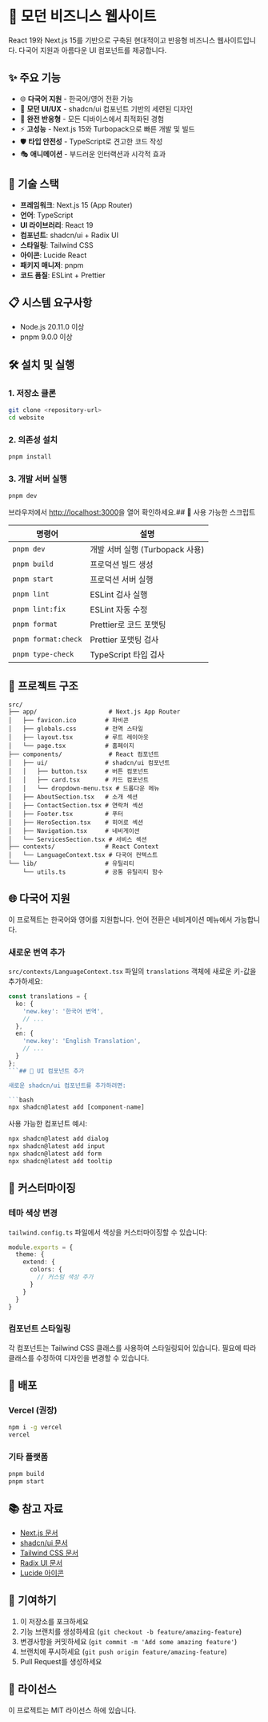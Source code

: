 # 🌟 모던 비즈니스 웹사이트

React 19와 Next.js 15를 기반으로 구축된 현대적이고 반응형 비즈니스 웹사이트입니다. 다국어 지원과 아름다운 UI 컴포넌트를 제공합니다.

## ✨ 주요 기능

- 🌐 **다국어 지원** - 한국어/영어 전환 가능
- 🎨 **모던 UI/UX** - shadcn/ui 컴포넌트 기반의 세련된 디자인
- 📱 **완전 반응형** - 모든 디바이스에서 최적화된 경험
- ⚡ **고성능** - Next.js 15와 Turbopack으로 빠른 개발 및 빌드
- 🛡️ **타입 안전성** - TypeScript로 견고한 코드 작성
- 🎭 **애니메이션** - 부드러운 인터랙션과 시각적 효과

## 🚀 기술 스택

- **프레임워크**: Next.js 15 (App Router)
- **언어**: TypeScript
- **UI 라이브러리**: React 19
- **컴포넌트**: shadcn/ui + Radix UI
- **스타일링**: Tailwind CSS
- **아이콘**: Lucide React
- **패키지 매니저**: pnpm
- **코드 품질**: ESLint + Prettier

## 📋 시스템 요구사항

- Node.js 20.11.0 이상
- pnpm 9.0.0 이상

## 🛠️ 설치 및 실행

### 1. 저장소 클론

```bash
git clone <repository-url>
cd website
```

### 2. 의존성 설치

```bash
pnpm install
```

### 3. 개발 서버 실행

```bash
pnpm dev
```

브라우저에서 [http://localhost:3000](http://localhost:3000)을 열어 확인하세요.## 📝 사용 가능한 스크립트

| 명령어 | 설명 |
|--------|------|
| `pnpm dev` | 개발 서버 실행 (Turbopack 사용) |
| `pnpm build` | 프로덕션 빌드 생성 |
| `pnpm start` | 프로덕션 서버 실행 |
| `pnpm lint` | ESLint 검사 실행 |
| `pnpm lint:fix` | ESLint 자동 수정 |
| `pnpm format` | Prettier로 코드 포맷팅 |
| `pnpm format:check` | Prettier 포맷팅 검사 |
| `pnpm type-check` | TypeScript 타입 검사 |

## 📁 프로젝트 구조

```text
src/
├── app/                    # Next.js App Router
│   ├── favicon.ico        # 파비콘
│   ├── globals.css        # 전역 스타일
│   ├── layout.tsx         # 루트 레이아웃
│   └── page.tsx           # 홈페이지
├── components/             # React 컴포넌트
│   ├── ui/                # shadcn/ui 컴포넌트
│   │   ├── button.tsx     # 버튼 컴포넌트
│   │   ├── card.tsx       # 카드 컴포넌트
│   │   └── dropdown-menu.tsx # 드롭다운 메뉴
│   ├── AboutSection.tsx   # 소개 섹션
│   ├── ContactSection.tsx # 연락처 섹션
│   ├── Footer.tsx         # 푸터
│   ├── HeroSection.tsx    # 히어로 섹션
│   ├── Navigation.tsx     # 네비게이션
│   └── ServicesSection.tsx # 서비스 섹션
├── contexts/              # React Context
│   └── LanguageContext.tsx # 다국어 컨텍스트
└── lib/                   # 유틸리티
    └── utils.ts           # 공통 유틸리티 함수
```

## 🌐 다국어 지원

이 프로젝트는 한국어와 영어를 지원합니다. 언어 전환은 네비게이션 메뉴에서 가능합니다.

### 새로운 번역 추가

`src/contexts/LanguageContext.tsx` 파일의 `translations` 객체에 새로운 키-값을 추가하세요:

```typescript
const translations = {
  ko: {
    'new.key': '한국어 번역',
    // ...
  },
  en: {
    'new.key': 'English Translation',
    // ...
  }
};
```## 🎨 UI 컴포넌트 추가

새로운 shadcn/ui 컴포넌트를 추가하려면:

```bash
npx shadcn@latest add [component-name]
```

사용 가능한 컴포넌트 예시:

```bash
npx shadcn@latest add dialog
npx shadcn@latest add input
npx shadcn@latest add form
npx shadcn@latest add tooltip
```

## 🔧 커스터마이징

### 테마 색상 변경

`tailwind.config.ts` 파일에서 색상을 커스터마이징할 수 있습니다:

```typescript
module.exports = {
  theme: {
    extend: {
      colors: {
        // 커스텀 색상 추가
      }
    }
  }
}
```

### 컴포넌트 스타일링

각 컴포넌트는 Tailwind CSS 클래스를 사용하여 스타일링되어 있습니다. 필요에 따라 클래스를 수정하여 디자인을 변경할 수 있습니다.

## 🚀 배포

### Vercel (권장)

```bash
npm i -g vercel
vercel
```

### 기타 플랫폼

```bash
pnpm build
pnpm start
```

## 📚 참고 자료

- [Next.js 문서](https://nextjs.org/docs)
- [shadcn/ui 문서](https://ui.shadcn.com)
- [Tailwind CSS 문서](https://tailwindcss.com/docs)
- [Radix UI 문서](https://www.radix-ui.com/docs)
- [Lucide 아이콘](https://lucide.dev)

## 🤝 기여하기

1. 이 저장소를 포크하세요
2. 기능 브랜치를 생성하세요 (`git checkout -b feature/amazing-feature`)
3. 변경사항을 커밋하세요 (`git commit -m 'Add some amazing feature'`)
4. 브랜치에 푸시하세요 (`git push origin feature/amazing-feature`)
5. Pull Request를 생성하세요

## 📄 라이선스

이 프로젝트는 MIT 라이선스 하에 있습니다.
